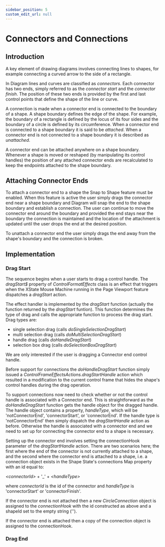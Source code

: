 ```yaml
---
sidebar_position: 5
custom_edit_url: null
---
```


# Connectors and Connections

## Introduction

A key element of drawing diagrams involves connecting lines to shapes, for example connecting a curved arrow to the side of a rectangle.

In Diagram lines and curves are classified as _connectors_. Each connector has two ends, simply referred to as the _connector start_ and the _connector finish_. The position of these two ends is provided by the first and last control points that define the shape of the line or curve.

A connection is made when a connector end is connected to the boundary of a shape. A shape boundary defines the edge of the shape. For example, the boundary of a rectangle is defined by the locus of its four sides and the boundary of a circle is defined by its circumference. When a connector end is connected to a shape boundary it is said to be _attached_. When a connector end is not connected to a shape boundary it is described as _unattached_.

A connector end can be attached anywhere on a shape boundary. Whenever a shape is moved or reshaped (by manipulating its control handles) the position of any attached connector ends are recalculated to keep the endpoints attached to the shape boundary.

## Attaching Connector Ends

To attach a connector end to a shape the Snap to Shape feature must be enabled. When this feature is active the user simply drags the connector end near a shape boundary and Diagram will snap the end to the shape boundary and establish a connection. The user can continue to move the connector end around the boundary and provided the end stays near the boundary the connection is maintained and the location of the attachment is updated until the user drops the end at the desired position.

To unattach a connector end the user simply drags the end away from the shape's boundary and the connection is broken.

## Implementation

### Drag Start

The sequence begins when a user starts to drag a control handle. The _dragStart$_ property of _ControlFormatEffects_ class is an effect that triggers when the XState Mouse Machine running in the Page Viewport feature dispatches a _dragStart_ action.

The effect handler is implemented by the _dragStart_ function (actually the function returned by the _dragStart_ funtion). This function determines the type of drag and calls the appropriate function to process the drag start. Drag types are:

- single selection drag (calls _doSingleSelectionDragStart_)
- multi selection drag (calls _doMultiSelectionDragStart_)
- handle drag (calls _doHandleDragStart_)
- selection box drag (calls _doSelectionBoxDragStart_)

We are only interested if the user is dragging a Connector end control handle.

Before support for connections the _doHandleDragStart_ function simply issued a _ControlFrameEffectsActions.dragStartHandle_ action which resulted in a modification to the current control frame that hides the shape's control handles during the drag operation.

To support connections now need to check whether or not the control handle is associated with a Connector end. This is straightforward as the _doHandleDragStart_ function gets the handle object for the dragged handle. The handle object contains a property, _handleType_, which will be 'notConnectorEnd', 'connectorStart', or 'connectorEnd'. If the handle type is 'notConnectorEnd' then simply dispatch the _dragStartHandle_ action as before. Otherwise the handle is associated with a connector end and we need to set up for connecting the connector end to a shape is necessary.

Setting up the connector end involves setting the connectionHook parameter of the _dragStartHandle_ action. There are two scenarios here; the first where the end of the connector is not currently attached to a shape, and the second where the connector end is attached to a shape, i.e. a connection object exists in the Shape State's connections Map property with an id equal to:

_\<connectorId>_ + '\_' + _\<handleType>_

where _connectorId_ is the id of the connector and _handleType_ is 'connectorStart' or 'connectorFinish'.

If the connector end is not attached then a new _CircleConnection_ object is assigned to the _connectionHook_ with the id constructed as above and a shapeId set to the empty string ('').

If the connector end is attached then a copy of the connection object is assigned to the connectionHook.

### Drag End
